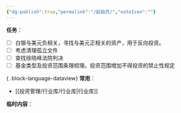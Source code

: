 ```yaml
---
{"dg-publish":true,"permalink":"/起始页/","noteIcon":""}
---
```





**任务**：
- [ ] 白银与美元负相关，寻找与美元正相关的资产，用于反向投资。
- [ ] 考虑清理孤立文件
- [ ] 查找徐晓峰法院判决
- [ ] 基金类型及投资范围条理梳理。投资范围增加不得投资的禁止性规定

{ .block-language-dataview}
**常用**：
- [[投资管理/行业库/行业库\|行业库]]

**临时内容**：
